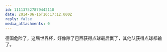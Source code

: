 ```yaml
---
id: 111137527879442118
date: 2014-06-16T16:17:12.000Z
reply: false
media_attachments: 0
---
```


德国危险了，这届世界杯，好像除了巴西获得点球最后赢了，其他队获得点球都输了。

